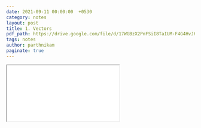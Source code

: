```yaml
---
date: 2021-09-11 00:00:00  +0530
category: notes
layout: post
title: 1. Vectors
pdf_path: https://drive.google.com/file/d/17WGBzX2PnFSiI8TaIUM-F4G4HvJ6bCaO/preview?usp=sharing
tags: notes
author: parthnikam
paginate: true
---
```


<iframe class="embed-pdf" src="{{ page.pdf_path }}#toolbar=0" seamless="seamless" scrolling="no" style="overflow:hidden"></iframe>
